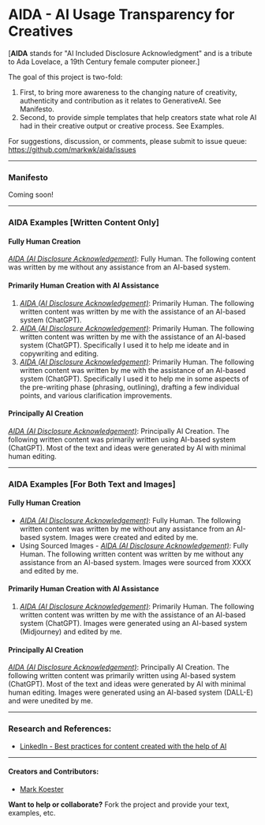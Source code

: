 # AIDA - AI Usage Transparency for Creatives

[**AIDA** stands for "AI Included Disclosure Acknowledgment" and is a tribute to Ada Lovelace, a 19th Century female computer pioneer.] 

The goal of this project is two-fold: 

1. First, to bring more awareness to the changing nature of creativity, authenticity and contribution as it relates to GenerativeAI. See Manifesto. 
2. Second, to provide simple templates that help creators state what role AI had in their creative output or creative process. See Examples. 

For suggestions, discussion, or comments, please submit to issue queue: https://github.com/markwk/aida/issues

----

### Manifesto 

Coming soon! 

-----

### AIDA Examples [Written Content Only]

#### Fully Human Creation

*[AIDA (AI Disclosure Acknowledgement)](https://github.com/markwk/aida)*: Fully Human. The following content was written by me without any assistance from an AI-based system.

#### Primarily Human Creation with AI Assistance

1. *[AIDA (AI Disclosure Acknowledgement)](https://github.com/markwk/aida)*: Primarily Human. The following written content was written by me with the assistance of an AI-based system (ChatGPT). 
2. *[AIDA (AI Disclosure Acknowledgement)](https://github.com/markwk/aida)*: Primarily Human. The following written content was written by me with the assistance of an AI-based system (ChatGPT). Specifically I used it to help me ideate and in copywriting and editing. 
3. *[AIDA (AI Disclosure Acknowledgement)](https://github.com/markwk/aida)*: Primarily Human. The following written content was written by me with the assistance of an AI-based system (ChatGPT). Specifically I used it to help me in some aspects of the pre-writing phase (phrasing, outlining), drafting a few individual points, and various clarification improvements. 

#### Principally AI Creation

*[AIDA (AI Disclosure Acknowledgement)](https://github.com/markwk/aida)*: Principally AI Creation. The following written content was primarily written using AI-based system (ChatGPT). Most of the text and ideas were generated by AI with minimal human editing. 

----

### AIDA Examples [For Both Text and Images]

#### Fully Human Creation

- *[AIDA (AI Disclosure Acknowledgement)](https://github.com/markwk/aida)*: Fully Human. The following written content was written by me without any assistance from an AI-based system. Images were created and edited by me. 
- Using Sourced Images - *[AIDA (AI Disclosure Acknowledgement)](https://github.com/markwk/aida)*: Fully Human. The following written content was written by me without any assistance from an AI-based system. Images were sourced from XXXX and edited by me. 

#### Primarily Human Creation with AI Assistance

1. *[AIDA (AI Disclosure Acknowledgement)](https://github.com/markwk/aida)*: Primarily Human. The following written content was written by me with the assistance of an AI-based system (ChatGPT). Images were generated using an AI-based system (Midjourney) and edited by me.

#### Principally AI Creation

*[AIDA (AI Disclosure Acknowledgement)](https://github.com/markwk/aida)*: Principally AI Creation. The following written content was primarily written using AI-based system (ChatGPT). Most of the text and ideas were generated by AI with minimal human editing. Images were generated using an AI-based system (DALL-E) and were unedited by me.

-----

### Research and References:

- [LinkedIn - Best practices for content created with the help of AI](https://www.linkedin.com/help/linkedin/answer/a1481496)

----

#### Creators and Contributors:

- [Mark Koester](https://github.com/markwk/)

**Want to help or collaborate?** Fork the project and provide your text, examples, etc. 
